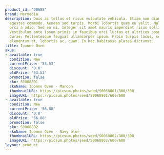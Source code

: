 ```yaml
---
product_id: '00688'
brand: Mermedia
description: Duis ac tellus et risus vulputate vehicula. Etiam non diam quis arcu
  egestas commodo. Aenean sed turpis. Morbi lobortis quam eu velit. Nulla gravida
  orci a odio. Sed eu mi. Integer sit amet mauris imperdiet risus sollicitudin rutrum.
  Vestibulum ante ipsum primis in faucibus orci luctus et ultrices posuere cubilia
  Curae; Pellentesque feugiat ullamcorper ipsum. Proin turpis lacus, scelerisque vitae,
  elementum at, lobortis ac, quam. In hac habitasse platea dictumst.
title: Iponno Oven
skus:
- available: true
  condition: New
  currentPrice: '53.53'
  discount: '0.0'
  oldPrice: '53.53'
  promotion: false
  sku: S0068801
  skuName: Iponno Oven - Maroon
  thumbnailURL: https://picsum.photos/seed/S0068801/300/300
  imageURL: https://picsum.photos/seed/S0068801/600/600
- available: true
  condition: New
  currentPrice: '56.88'
  discount: '0.0'
  oldPrice: '56.88'
  promotion: false
  sku: S0068802
  skuName: Iponno Oven - Navy blue
  thumbnailURL: https://picsum.photos/seed/S0068802/300/300
  imageURL: https://picsum.photos/seed/S0068802/600/600
layout: product
---
```

